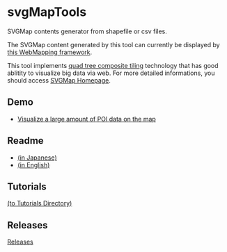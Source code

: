# svgMapTools
SVGMap contents generator from shapefile or csv files.

The SVGMap content generated by this tool can currently be displayed by [this WebMapping framework](https://github.com/svgmap/svgMapLv0.1).

This tool implements [quad tree composite tiling](https://www.slideshare.net/totipalmate/quad-tree-composite-tiling-in-english) technology that has good ablitity to visualize big data via web. For more detailed informations, you should access [SVGMap Homepage](https://svgmap.org/).

## Demo
* [Visualize a large amount of POI data on the map](http://svgmap.org/devinfo/devkddi/lvl0.1/demos/demo0.html#visibleLayer=worldcities)

## Readme
* [(in Japanese)](./readMeFirstJA.md)
* [(in English)](./readMeFirstEN.md)

## Tutorials
[(to Tutorials Directory)](tutorials)

## Releases
[Releases](https://github.com/svgmap/svgMapTools/releases)

